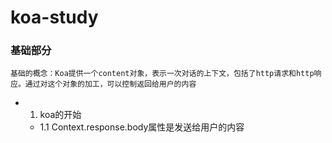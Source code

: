 # koa-study

### 基础部分
    基础的概念：Koa提供一个content对象，表示一次对话的上下文，包括了http请求和http响应。通过对这个对象的加工，可以控制返回给用户的内容
    

* 1. koa的开始
    * 1.1 Context.response.body属性是发送给用户的内容

